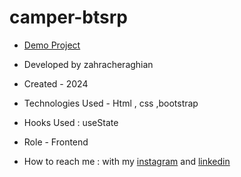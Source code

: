 # camper-btsrp

- [Demo Project](https://zahra-cheraghian.github.io/camper-btsrp/)
- Developed by zahracheraghian

- Created - 2024

- Technologies Used - Html , css ,bootstrap 

- Hooks Used : useState 

- Role - Frontend

- How to reach me : with my [instagram](https://www.instagram.com/zahracheraghian_web?igsh=MXR1OWRpNW5yOW9jZA==) and [linkedin](http://www.linkedin.com/in/zahra-cheraghianweb)
